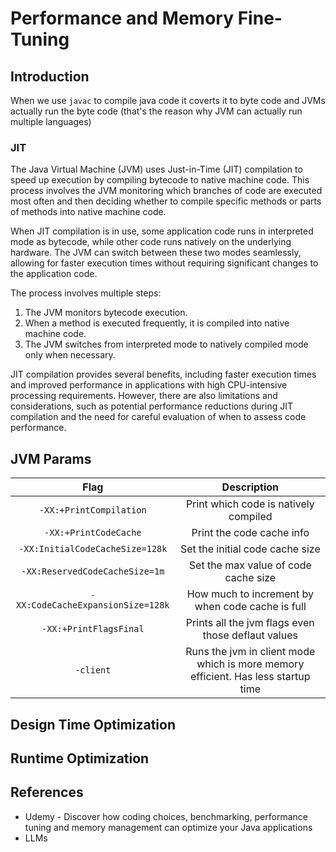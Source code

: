 # Performance and Memory Fine-Tuning
## Introduction
When we use `javac` to compile java code it coverts it to byte code and JVMs actually run the byte code (that's the reason why JVM can actually run multiple languages)

### JIT
The Java Virtual Machine (JVM) uses Just-in-Time (JIT) compilation to speed up execution by compiling bytecode to native machine code. This process involves the JVM monitoring which branches of code are executed most often and then deciding whether to compile specific methods or parts of methods into native machine code.

When JIT compilation is in use, some application code runs in interpreted mode as bytecode, while other code runs natively on the underlying hardware. The JVM can switch between these two modes seamlessly, allowing for faster execution times without requiring significant changes to the application code.

The process involves multiple steps:

1. The JVM monitors bytecode execution.
2. When a method is executed frequently, it is compiled into native machine code.
3. The JVM switches from interpreted mode to natively compiled mode only when necessary.

JIT compilation provides several benefits, including faster execution times and improved performance in applications with high CPU-intensive processing requirements. However, there are also limitations and considerations, such as potential performance reductions during JIT compilation and the need for careful evaluation of when to assess code performance.

## JVM Params
|               Flag                |                                    Description                                    |
|:---------------------------------:|:---------------------------------------------------------------------------------:|
|      `-XX:+PrintCompilation`      |                       Print which code is natively compiled                       |
|       `-XX:+PrintCodeCache`       |                             Print the code cache info                             |
|  `-XX:InitialCodeCacheSize=128k`  |                          Set the initial code cache size                          |
|  `-XX:ReservedCodeCacheSize=1m`   |                       Set the max value of code cache size                        |
| `-XX:CodeCacheExpansionSize=128k` |                 How much to increment by when code cache is full                  |
|      `-XX:+PrintFlagsFinal`       |                Prints all the jvm flags even those deflaut values                 |
|             `-client`             | Runs the jvm in client mode which is more memory efficient. Has less startup time |
## Design Time Optimization

## Runtime Optimization

## References
* Udemy - Discover how coding choices, benchmarking, performance tuning and memory management can optimize your Java applications
* LLMs